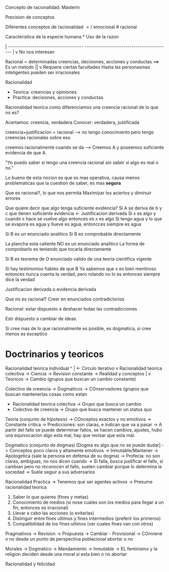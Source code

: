 
Concepto de racionalidad: Masterin

Precision de conceptos

Diferentes conceptos de racionalidad $=/$ emocional # racional

Caracteristica de la especie humana
	* Uso de la razon

| -------------------------------------    ------------------------------------------ |
																v
													No nos interesan

Racional = determinadas creencias, decisiones, acciones y conductas ==> Es un metodo
																																		||
																																		v
																																Requiere ciertas facultades
Hasta las personasmas inteligentes pueden ser irracionales

Racionalidad 
- Teorica: creencias y opiniones
- Practica: decisiones, acciones y conductas

Racionalidad teorica
como diferenciamos una creencia racional de lo que no es?


Acertamos: creencia, verdadera
Conocer: verdadera, justificada

creencia+justificacion = racional --> no tengo conocimiento pero tengo creencias racionales sobre eso

creemos racionalmente cuando se da --> Creemos A y poseemos suficiente evidencia de que A.

"Yo puedo saber si tengo una creencia racional sin saber si algo es real o no."

Lo bueno de esta nocion es que es mas operativa, causa menos problematicas que la cuestion de saber, es mas **segura**

Que es racional?, lo que nos permita Maximizar los aciertos y diminuir errores


Que quiere decir que algo tenga suficiente evidencia?
Si A se deriva de b y c que tienen suficiente evidencia <- Justificacion derivada
	Si x es algo y cuando x hace se vuelve algo entonces es x es algo
	Si tengo agua y lo que se evapora es agua y llueve es agua, entoncces siempre es agua

Si B es un enunciado analitico
Si B es comprobable directamente

La plancha esta caliente
	NO es un enunciado analitico
	La forma de comprobarlo es teniendo que tocarla directamente


Si B es teorema de  O enunciado valido de una teoria cientifica vigente

Si hay testimonios fiables de que B
	Ya sabemos que x es bien mentiroso entonces nunca cuenta la verdad, pero rolando no lo es entonces siempre dice la verdad

Justificacion derivada o evidencia derivada

Que no es racional?
Creer en enunciados contradictorios

Racional: estar dispuesto a deshacer todas las contradicciones

Estr dispuesto a cambiar de ideas.

Si cree mas de lo que racionalmente es posible, es dogmatica, si cree menos es esceptico


# Doctrinarios y teoricos
Racionalidad teorica individual
	^
    | <- Circulo iterativo
	v
Racionalidad teorica colectiva -> Ciencia -> Revision constante -> Realidad y conceptos
|
v
Teoricos -> Cambio  (grupos que buscan un cambio constante)

Colectivo de creencia ->  Dogmaticos -> COnservadores (grupos que buscan mantenerlas cosas como estan

- Racionalidad teorica colectiva -> Grupo que busca un cambio
- Colectivo de creencia -> Grupo que busca mantener un status quo

Teoria (conjunto de hipotesis) -> COnceptos exactos y no emotivos -> Constante critica -> Predicciones: son claras, e indican que va a pasar -> A partir del fallo se puede determinar fallos, se hacen cambios, ajustes, hubo una equivocacion algo esta mal, hay que revisar que esta mal. 

Dogmatico (conjunto de dogmas) [Dogma es algo que no se puede dudar] -> Conceptos poco claros y altamente emotivos -> Inmutable/Mantener -> Apologetica (sale la persona en defensa de su dogma) -> Profecia: no son claras, ambiguas, no nos dicen cuando -> Si falla, busca justificar el fallo, si cambian pero no reconocen el fallo, suelen cambiar porque lo determina la sociedad -> Suele seguir a sus adversarios


Racionalidad Practica -> Tenemos que ser agentes activos 
									-> Presume racionalidad teorica
1. Saber lo que quieres (fines y metas)
2. Conocimiento de medios (si nose cuales son los medios para llegar a un fin, entonces es irracional)
3. Llevar a cabo las acciones (o evitarlas)
4. Distinguir entre fines ultimos y fines intermedios (preferir los primeros)
5. Compatibilidad de los fines ultimos (ver cuales fines van con otros)


Pragmativos -> Revision -> Propuesta -> Cambiar - Provisional -> COnviene o no desde un punto de perspectiva poblacional abortar o no

Morales -> Dogmatico -> Mandamiento -> Inmutable -> EL feminismo y la religion deciden desde una moral si esta bien o no abortar

Racionalidad y felicidad

